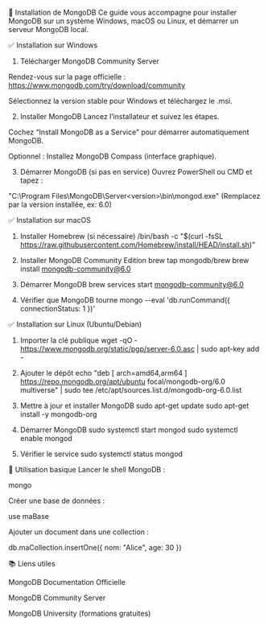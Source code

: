 🍃 Installation de MongoDB
Ce guide vous accompagne pour installer MongoDB sur un système Windows, macOS ou Linux, et démarrer un serveur MongoDB local.

✅ Installation sur Windows
1. Télécharger MongoDB Community Server

Rendez-vous sur la page officielle :
https://www.mongodb.com/try/download/community

Sélectionnez la version stable pour Windows et téléchargez le .msi.

2. Installer MongoDB
Lancez l’installateur et suivez les étapes.

Cochez “Install MongoDB as a Service” pour démarrer automatiquement MongoDB.

Optionnel : Installez MongoDB Compass (interface graphique).

3. Démarrer MongoDB (si pas en service)
Ouvrez PowerShell ou CMD et tapez :

"C:\Program Files\MongoDB\Server\<version>\bin\mongod.exe"
(Remplacez <version> par la version installée, ex: 6.0)

✅ Installation sur macOS
1. Installer Homebrew (si nécessaire)
/bin/bash -c "$(curl -fsSL https://raw.githubusercontent.com/Homebrew/install/HEAD/install.sh)"

2. Installer MongoDB Community Edition
brew tap mongodb/brew
brew install mongodb-community@6.0

3. Démarrer MongoDB
brew services start mongodb-community@6.0

5. Vérifier que MongoDB tourne
mongo --eval 'db.runCommand({ connectionStatus: 1 })'

✅ Installation sur Linux (Ubuntu/Debian)

1. Importer la clé publique
wget -qO - https://www.mongodb.org/static/pgp/server-6.0.asc | sudo apt-key add -

2. Ajouter le dépôt
echo "deb [ arch=amd64,arm64 ] https://repo.mongodb.org/apt/ubuntu focal/mongodb-org/6.0 multiverse" | sudo tee /etc/apt/sources.list.d/mongodb-org-6.0.list

4. Mettre à jour et installer MongoDB
sudo apt-get update
sudo apt-get install -y mongodb-org

6. Démarrer MongoDB
sudo systemctl start mongod
sudo systemctl enable mongod

8. Vérifier le service
sudo systemctl status mongod

🔧 Utilisation basique
Lancer le shell MongoDB :

mongo

Créer une base de données :

use maBase

Ajouter un document dans une collection :

db.maCollection.insertOne({ nom: "Alice", age: 30 })

📚 Liens utiles

MongoDB Documentation Officielle

MongoDB Community Server

MongoDB University (formations gratuites)
